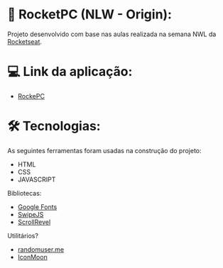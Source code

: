 # :rocket: RocketPC (NLW - Origin):

Projeto desenvolvido com base nas aulas realizada na semana NWL da [Rocketseat](https://app.rocketseat.com.br/).


# :computer: Link da aplicação:
- [RockePC](https://deze6eis.github.io/RocketPC-NLW-Origin/)

# :hammer_and_wrench: Tecnologias:
As seguintes ferramentas foram usadas na construção do projeto:

- HTML
- CSS
- JAVASCRIPT
  
Bibliotecas:

- [Google Fonts](https://fonts.google.com/)
- [SwipeJS](https://github.com/nolimits4web/Swiper)
- [ScrollRevel](https://scrollrevealjs.org)

Utilitários?

- [randomuser.me](https://randomuser.me/photos)
- [IconMoon](https://icomoon.io/app/#/select)
